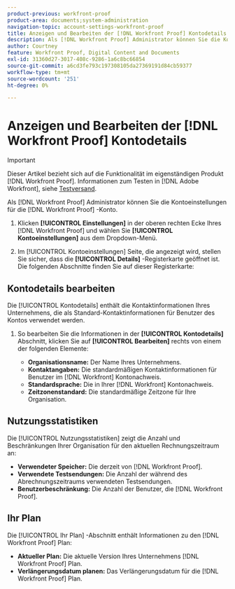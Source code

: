 ```yaml
---
product-previous: workfront-proof
product-area: documents;system-administration
navigation-topic: account-settings-workfront-proof
title: Anzeigen und Bearbeiten der [!DNL Workfront Proof] Kontodetails
description: Als [!DNL Workfront Proof] Administrator können Sie die Kontoeinstellungen für die [!DNL Workfront Proof] -Konto.
author: Courtney
feature: Workfront Proof, Digital Content and Documents
exl-id: 31360d27-3017-408c-9286-1a6c8bc66854
source-git-commit: a6cd3fe793c197308105da27369191d84cb59377
workflow-type: tm+mt
source-wordcount: '251'
ht-degree: 0%

---
```


# Anzeigen und Bearbeiten der [!DNL Workfront Proof] Kontodetails

>[!IMPORTANT]
>
>Dieser Artikel bezieht sich auf die Funktionalität im eigenständigen Produkt [!DNL Workfront Proof]. Informationen zum Testen in [!DNL Adobe Workfront], siehe [Testversand](../../../review-and-approve-work/proofing/proofing.md).

Als [!DNL Workfront Proof] Administrator können Sie die Kontoeinstellungen für die [!DNL Workfront Proof] -Konto.

1. Klicken **[!UICONTROL Einstellungen]** in der oberen rechten Ecke Ihres [!DNL Workfront Proof] und wählen Sie **[!UICONTROL Kontoeinstellungen]** aus dem Dropdown-Menü.

1. Im [!UICONTROL Kontoeinstellungen] Seite, die angezeigt wird, stellen Sie sicher, dass die **[!UICONTROL Details]** -Registerkarte geöffnet ist.
Die folgenden Abschnitte finden Sie auf dieser Registerkarte:

## Kontodetails bearbeiten

Die [!UICONTROL Kontodetails] enthält die Kontaktinformationen Ihres Unternehmens, die als Standard-Kontaktinformationen für Benutzer des Kontos verwendet werden.

1. So bearbeiten Sie die Informationen in der **[!UICONTROL Kontodetails]** Abschnitt, klicken Sie auf **[!UICONTROL Bearbeiten]** rechts von einem der folgenden Elemente:

   * **Organisationsname:** Der Name Ihres Unternehmens.
   * **Kontaktangaben:** Die standardmäßigen Kontaktinformationen für Benutzer im [!DNL Workfront] Kontonachweis.
   * **Standardsprache:** Die in Ihrer [!DNL Workfront] Kontonachweis.
   * **Zeitzonenstandard:** Die standardmäßige Zeitzone für Ihre Organisation.

## Nutzungsstatistiken

Die [!UICONTROL Nutzungsstatistiken] zeigt die Anzahl und Beschränkungen Ihrer Organisation für den aktuellen Rechnungszeitraum an:

* **Verwendeter Speicher:** Die derzeit von [!DNL Workfront Proof].
* **Verwendete Testsendungen:** Die Anzahl der während des Abrechnungszeitraums verwendeten Testsendungen.
* **Benutzerbeschränkung:** Die Anzahl der Benutzer, die [!DNL Workfront Proof].

## Ihr Plan

Die [!UICONTROL Ihr Plan] -Abschnitt enthält Informationen zu den [!DNL Workfront Proof] Plan:

* **Aktueller Plan:** Die aktuelle Version Ihres Unternehmens [!DNL Workfront Proof] Plan.
* **Verlängerungsdatum planen:** Das Verlängerungsdatum für die [!DNL Workfront Proof] Plan.
